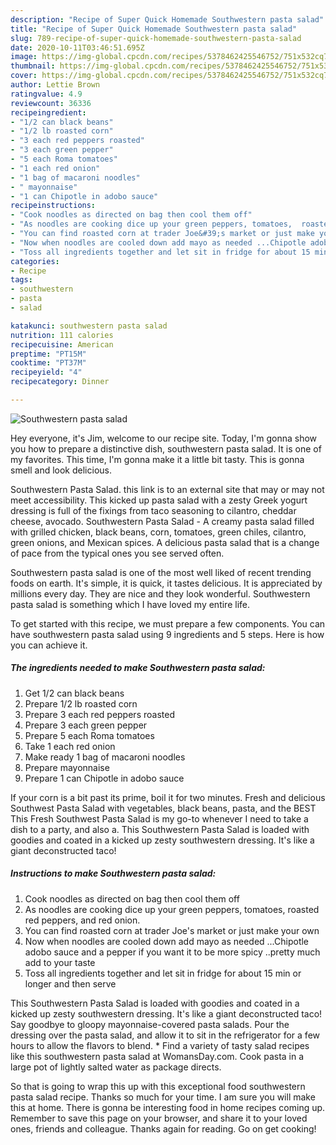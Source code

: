 ```yaml
---
description: "Recipe of Super Quick Homemade Southwestern pasta salad"
title: "Recipe of Super Quick Homemade Southwestern pasta salad"
slug: 789-recipe-of-super-quick-homemade-southwestern-pasta-salad
date: 2020-10-11T03:46:51.695Z
image: https://img-global.cpcdn.com/recipes/5378462425546752/751x532cq70/southwestern-pasta-salad-recipe-main-photo.jpg
thumbnail: https://img-global.cpcdn.com/recipes/5378462425546752/751x532cq70/southwestern-pasta-salad-recipe-main-photo.jpg
cover: https://img-global.cpcdn.com/recipes/5378462425546752/751x532cq70/southwestern-pasta-salad-recipe-main-photo.jpg
author: Lettie Brown
ratingvalue: 4.9
reviewcount: 36336
recipeingredient:
- "1/2 can black beans"
- "1/2 lb roasted corn"
- "3 each red peppers roasted"
- "3 each green pepper"
- "5 each Roma tomatoes"
- "1 each red onion"
- "1 bag of macaroni noodles"
- " mayonnaise"
- "1 can Chipotle in adobo sauce"
recipeinstructions:
- "Cook noodles as directed on bag then cool them off"
- "As noodles are cooking dice up your green peppers, tomatoes,  roasted red peppers, and red onion."
- "You can find roasted corn at trader Joe&#39;s market or just make your own"
- "Now when noodles are cooled down add mayo as needed ...Chipotle adobo sauce and a pepper if you want it to be more spicy ..pretty much add to your taste"
- "Toss all ingredients together and let sit in fridge for about 15 min or longer and then serve"
categories:
- Recipe
tags:
- southwestern
- pasta
- salad

katakunci: southwestern pasta salad 
nutrition: 111 calories
recipecuisine: American
preptime: "PT15M"
cooktime: "PT37M"
recipeyield: "4"
recipecategory: Dinner

---
```



![Southwestern pasta salad](https://img-global.cpcdn.com/recipes/5378462425546752/751x532cq70/southwestern-pasta-salad-recipe-main-photo.jpg)

Hey everyone, it's Jim, welcome to our recipe site. Today, I'm gonna show you how to prepare a distinctive dish, southwestern pasta salad. It is one of my favorites. This time, I'm gonna make it a little bit tasty. This is gonna smell and look delicious.

Southwestern Pasta Salad. this link is to an external site that may or may not meet accessibility. This kicked up pasta salad with a zesty Greek yogurt dressing is full of the fixings from taco seasoning to cilantro, cheddar cheese, avocado. Southwestern Pasta Salad - A creamy pasta salad filled with grilled chicken, black beans, corn, tomatoes, green chiles, cilantro, green onions, and Mexican spices. A delicious pasta salad that is a change of pace from the typical ones you see served often.

Southwestern pasta salad is one of the most well liked of recent trending foods on earth. It's simple, it is quick, it tastes delicious. It is appreciated by millions every day. They are nice and they look wonderful. Southwestern pasta salad is something which I have loved my entire life.


To get started with this recipe, we must prepare a few components. You can have southwestern pasta salad using 9 ingredients and 5 steps. Here is how you can achieve it.

<!--inarticleads1-->

##### The ingredients needed to make Southwestern pasta salad:

1. Get 1/2 can black beans
1. Prepare 1/2 lb roasted corn
1. Prepare 3 each red peppers roasted
1. Prepare 3 each green pepper
1. Prepare 5 each Roma tomatoes
1. Take 1 each red onion
1. Make ready 1 bag of macaroni noodles
1. Prepare  mayonnaise
1. Prepare 1 can Chipotle in adobo sauce


If your corn is a bit past its prime, boil it for two minutes. Fresh and delicious Southwest Pasta Salad with vegetables, black beans, pasta, and the BEST This Fresh Southwest Pasta Salad is my go-to whenever I need to take a dish to a party, and also a. This Southwestern Pasta Salad is loaded with goodies and coated in a kicked up zesty southwestern dressing. It&#39;s like a giant deconstructed taco! 

<!--inarticleads2-->

##### Instructions to make Southwestern pasta salad:

1. Cook noodles as directed on bag then cool them off
1. As noodles are cooking dice up your green peppers, tomatoes,  roasted red peppers, and red onion.
1. You can find roasted corn at trader Joe&#39;s market or just make your own
1. Now when noodles are cooled down add mayo as needed ...Chipotle adobo sauce and a pepper if you want it to be more spicy ..pretty much add to your taste
1. Toss all ingredients together and let sit in fridge for about 15 min or longer and then serve


This Southwestern Pasta Salad is loaded with goodies and coated in a kicked up zesty southwestern dressing. It&#39;s like a giant deconstructed taco! Say goodbye to gloopy mayonnaise-covered pasta salads. Pour the dressing over the pasta salad, and allow it to sit in the refrigerator for a few hours to allow the flavors to blend. * Find a variety of tasty salad recipes like this southwestern pasta salad at WomansDay.com. Cook pasta in a large pot of lightly salted water as package directs. 

So that is going to wrap this up with this exceptional food southwestern pasta salad recipe. Thanks so much for your time. I am sure you will make this at home. There is gonna be interesting food in home recipes coming up. Remember to save this page on your browser, and share it to your loved ones, friends and colleague. Thanks again for reading. Go on get cooking!

